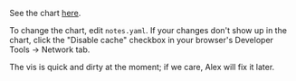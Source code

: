 See the chart [here](http://resbaz.arizona.edu/2019-11-25-brainstorming).

To change the chart, edit `notes.yaml`. If your changes don't show up in the chart, click the "Disable cache" checkbox in your browser's Developer Tools -> Network tab.

The vis is quick and dirty at the moment; if we care, Alex will fix it later.
